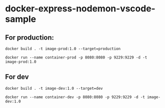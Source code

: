 # docker-express-nodemon-vscode-sample

## For production:</br>
```docker
docker build . -t image-prod:1.0 --target=production
```
```docker
docker run --name container-prod -p 8080:8080 -p 9229:9229 -d -t image-prod:1.0
```


## For dev</br>

```docker
docker build . -t image-dev:1.0 --target=dev
```
```docker
docker run --name container-dev -p 8080:8080 -p 9229:9229 -d -t image-dev:1.0
```